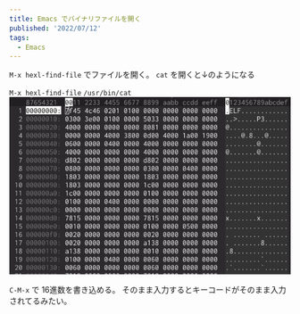 ```yaml
---
title: Emacs でバイナリファイルを開く
published: '2022/07/12'
tags:
  - Emacs
---
```


`M-x hexl-find-file` でファイルを開く。
`cat` を開くと↓のようになる

`M-x hexl-find-file` `/usr/bin/cat`
![hexl-mode](/images/hexl-mode.png)

`C-M-x` で 16進数を書き込める。
そのまま入力するとキーコードがそのまま入力されてるみたい。
